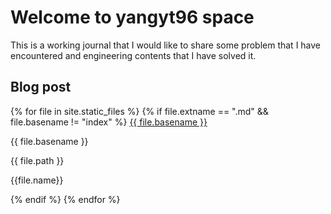 # Welcome to yangyt96 space

This is a working journal that I would like to share some problem that I have encountered and engineering contents that I have solved it.

## Blog post
{% for file in site.static_files %}
{% if file.extname == ".md" && file.basename != "index" %}
[{{ file.basename }}]({{site.baseurl}}/{{file.basename}}.html)

{{ file.basename }}

{{ file.path }}

{{file.name}}


{% endif %}
{% endfor %}

<!-- - [Petalinux on Windows 10 with WSL](./blog/2021/petalinux-on-windows-10-with-wsl.md) -->